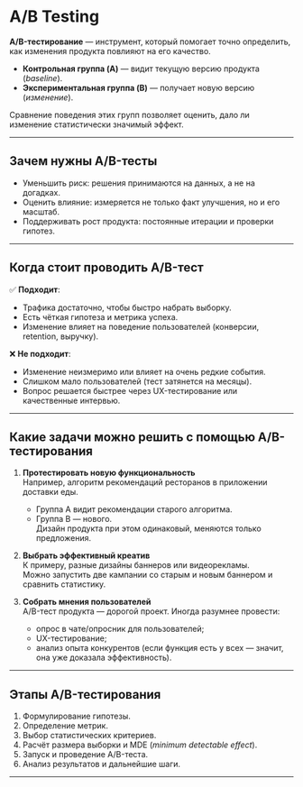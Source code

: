 # A/B Testing

**A/B-тестирование** — инструмент, который помогает точно определить, как изменения продукта повлияют на его качество.  

- **Контрольная группа (A)** — видит текущую версию продукта (*baseline*).  
- **Экспериментальная группа (B)** — получает новую версию (*изменение*).  

Сравнение поведения этих групп позволяет оценить, дало ли изменение статистически значимый эффект.  

---

## Зачем нужны A/B-тесты
- Уменьшить риск: решения принимаются на данных, а не на догадках.  
- Оценить влияние: измеряется не только факт улучшения, но и его масштаб.  
- Поддерживать рост продукта: постоянные итерации и проверки гипотез.  

---

## Когда стоит проводить A/B-тест

✅ **Подходит**:
- Трафика достаточно, чтобы быстро набрать выборку.  
- Есть чёткая гипотеза и метрика успеха.  
- Изменение влияет на поведение пользователей (конверсии, retention, выручку).  

❌ **Не подходит**:
- Изменение неизмеримо или влияет на очень редкие события.  
- Слишком мало пользователей (тест затянется на месяцы).  
- Вопрос решается быстрее через UX-тестирование или качественные интервью.  

---

## Какие задачи можно решить с помощью A/B-тестирования

1. **Протестировать новую функциональность**  
   Например, алгоритм рекомендаций ресторанов в приложении доставки еды.  
   - Группа A видит рекомендации старого алгоритма.  
   - Группа B — нового.  
   Дизайн продукта при этом одинаковый, меняются только предложения.  

2. **Выбрать эффективный креатив**  
   К примеру, разные дизайны баннеров или видеорекламы.  
   Можно запустить две кампании со старым и новым баннером и сравнить статистику.  

3. **Собрать мнения пользователей**  
   A/B-тест продукта — дорогой проект. Иногда разумнее провести:  
   - опрос в чате/опросник для пользователей;  
   - UX-тестирование;  
   - анализ опыта конкурентов (если функция есть у всех — значит, она уже доказала эффективность).  

---

## Этапы A/B-тестирования

1. Формулирование гипотезы.  
2. Определение метрик.  
3. Выбор статистических критериев.  
4. Расчёт размера выборки и MDE (*minimum detectable effect*).  
5. Запуск и проведение A/B-теста.  
6. Анализ результатов и дальнейшие шаги.  

---

